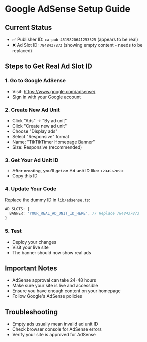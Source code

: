 # Google AdSense Setup Guide

## Current Status
- ✅ Publisher ID: `ca-pub-4519820641253525` (appears to be real)
- ❌ Ad Slot ID: `7848437873` (showing empty content - needs to be replaced)

## Steps to Get Real Ad Slot ID

### 1. Go to Google AdSense
- Visit: https://www.google.com/adsense/
- Sign in with your Google account

### 2. Create New Ad Unit
- Click "Ads" → "By ad unit"
- Click "Create new ad unit"
- Choose "Display ads"
- Select "Responsive" format
- Name: "TikTikTimer Homepage Banner"
- Size: Responsive (recommended)

### 3. Get Your Ad Unit ID
- After creating, you'll get an Ad unit ID like: `1234567890`
- Copy this ID

### 4. Update Your Code
Replace the dummy ID in `lib/adsense.ts`:

```typescript
AD_SLOTS: {
  BANNER: 'YOUR_REAL_AD_UNIT_ID_HERE', // Replace 7848437873
}
```

### 5. Test
- Deploy your changes
- Visit your live site
- The banner should now show real ads

## Important Notes
- AdSense approval can take 24-48 hours
- Make sure your site is live and accessible
- Ensure you have enough content on your homepage
- Follow Google's AdSense policies

## Troubleshooting
- Empty ads usually mean invalid ad unit ID
- Check browser console for AdSense errors
- Verify your site is approved for AdSense
